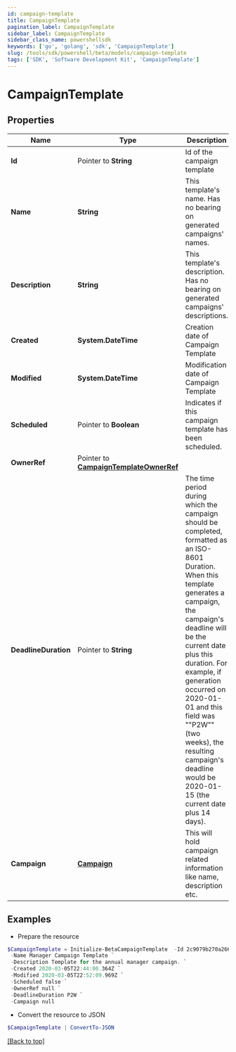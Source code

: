 ```yaml
---
id: campaign-template
title: CampaignTemplate
pagination_label: CampaignTemplate
sidebar_label: CampaignTemplate
sidebar_class_name: powershellsdk
keywords: ['go', 'golang', 'sdk', 'CampaignTemplate'] 
slug: /tools/sdk/powershell/beta/models/campaign-template
tags: ['SDK', 'Software Development Kit', 'CampaignTemplate']
---
```



# CampaignTemplate

## Properties

Name | Type | Description | Notes
------------ | ------------- | ------------- | -------------
**Id** |  Pointer to **String** | Id of the campaign template | [optional] 
**Name** |  **String** | This template&#39;s name. Has no bearing on generated campaigns&#39; names. | 
**Description** |  **String** | This template&#39;s description. Has no bearing on generated campaigns&#39; descriptions. | 
**Created** |  **System.DateTime** | Creation date of Campaign Template | [readonly] 
**Modified** |  **System.DateTime** | Modification date of Campaign Template | [readonly] 
**Scheduled** |  Pointer to **Boolean** | Indicates if this campaign template has been scheduled. | [optional] [readonly] [default to $false]
**OwnerRef** |  Pointer to [**CampaignTemplateOwnerRef**](campaign-template-owner-ref) |  | [optional] 
**DeadlineDuration** |  Pointer to **String** | The time period during which the campaign should be completed, formatted as an ISO-8601 Duration. When this template generates a campaign, the campaign&#39;s deadline will be the current date plus this duration. For example, if generation occurred on 2020-01-01 and this field was &quot;&quot;P2W&quot;&quot; (two weeks), the resulting campaign&#39;s deadline would be 2020-01-15 (the current date plus 14 days). | [optional] 
**Campaign** |  [**Campaign**](campaign) | This will hold campaign related information like name, description etc. | 

## Examples

- Prepare the resource
```powershell
$CampaignTemplate = Initialize-BetaCampaignTemplate  -Id 2c9079b270a266a60170a277bb960008 `
 -Name Manager Campaign Template `
 -Description Template for the annual manager campaign. `
 -Created 2020-03-05T22:44:00.364Z `
 -Modified 2020-03-05T22:52:09.969Z `
 -Scheduled false `
 -OwnerRef null `
 -DeadlineDuration P2W `
 -Campaign null
```

- Convert the resource to JSON
```powershell
$CampaignTemplate | ConvertTo-JSON
```


[[Back to top]](#) 

